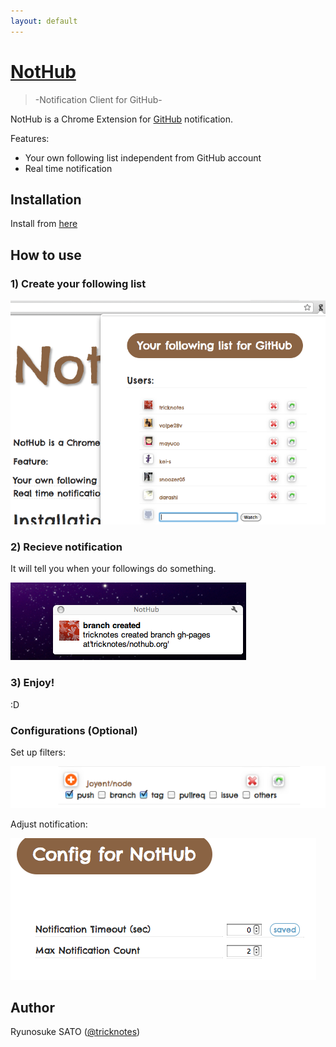 ```yaml
---
layout: default
---
```

# [NotHub](http://nothub.org/)

> -Notification Client for GitHub-

NotHub is a Chrome Extension for [GitHub](https://github.com) notification.

Features:

- Your own following list independent from GitHub account
- Real time notification

## Installation

Install from [here](https://chrome.google.com/webstore/detail/diioicfkgfbdhpdehliknpmmibenccno)

## How to use

### 1) Create your following list

![Following List](/images/following_list.png "Following List")

### 2) Recieve notification

It will tell you when your followings do something.

![Notification](/images/notification.png "Recieve Notification")

### 3) Enjoy!

:D

### Configurations (Optional)

Set up filters:

![Configuration](/images/config01.png "Config01")

Adjust notification:

![Configuration](/images/config02.png "Config02")

## Author

Ryunosuke SATO ([@tricknotes](http://twitter.com/tricknotes))
